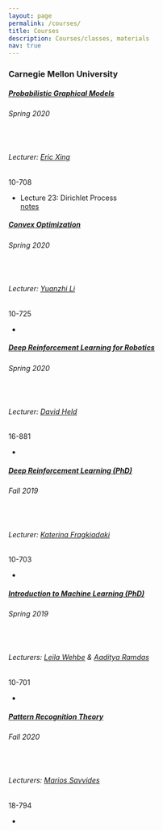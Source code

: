 ```yaml
---
layout: page
permalink: /courses/
title: Courses
description: Courses/classes, materials
nav: true
---
```



<article>
    <h3 id="carnegie-mellon-university">Carnegie Mellon University</h3>

<div class="card class mt-3">
  <div class="p-3">
    <div class="row">
      <div class="col-sm-10">
        <h5 class="card-title"><a href="https://www.cs.cmu.edu/~epxing/Class/10708-20/index.html" target="_blank">Probabilistic Graphical Models</a></h5>
        <h6 class="card-subtitle font-italic">Spring 2020</h6><br />
        <h6 class="card-subtitle font-italic">Lecturer: <a href="http://www.cs.cmu.edu/~epxing/" target="_blank">Eric Xing</a></h6>
      </div>
      <div class="col-sm-2 text-sm-right">
        <span class="badge">
          10-708
        </span>
      </div>
    </div>
    <ul class="card-text font-weight-light list-group list-group-flush">
      <li class="list-group-item">
        <div class="row">
          <div class="col-sm-9">
            Lecture 23: Dirichlet Process
          </div>
          <div class="col-sm-3">
            <a href="https://www.cs.cmu.edu/~epxing/Class/10708-20/scribe/lec23_scribe.pdf" target="_blank">notes</a>&nbsp;
          </div>
        </div>
      </li>
    </ul>
    
  </div>
</div>

<div class="card class mt-3">
  <div class="p-3">
    <div class="row">
      <div class="col-sm-10">
        <h5 class="card-title"><a href="http://www.andrew.cmu.edu/user/yuanzhil/cov.html" target="_blank">Convex Optimization</a></h5>
        <h6 class="card-subtitle font-italic">Spring 2020</h6>
        <br />
        <h6 class="card-subtitle font-italic">Lecturer: <a href="http://www.andrew.cmu.edu/user/yuanzhil/" target="_blank">Yuanzhi Li</a></h6>
      </div>
      <div class="col-sm-2 text-sm-right">
        <span class="badge">
          10-725
        </span>
      </div>
    </div>
    <ul class="card-text font-weight-light list-group list-group-flush">
      <li class="list-group-item">
      </li>
    </ul>
    
  </div>
</div>

<div class="card class mt-3">
  <div class="p-3">
    <div class="row">
      <div class="col-sm-10">
        <h5 class="card-title"><a href="https://sites.google.com/view/16-881-cmu/home" target="_blank">Deep Reinforcement Learning for Robotics</a></h5>
        <h6 class="card-subtitle font-italic">Spring 2020</h6>
        <br />
        <h6 class="card-subtitle font-italic">Lecturer: <a href="https://davheld.github.io/" target="_blank">David Held</a></h6>
      </div>
      <div class="col-sm-2 text-sm-right">
        <span class="badge">
          16-881
        </span>
      </div>
    </div>
    <ul class="card-text font-weight-light list-group list-group-flush">
      <li class="list-group-item">
      </li>
    </ul>
    
  </div>
</div>

<div class="card class mt-3">
  <div class="p-3">
    <div class="row">
      <div class="col-sm-10">
        <h5 class="card-title"><a href="https://cmudeeprl.github.io/703website/" target="_blank">Deep Reinforcement Learning (PhD)</a></h5>
        <h6 class="card-subtitle font-italic">Fall 2019</h6>
        <br />
        <h6 class="card-subtitle font-italic">Lecturer: <a href="https://www.cs.cmu.edu/~katef/" target="_blank">Katerina Fragkiadaki</a></h6>
      </div>
      <div class="col-sm-2 text-sm-right">
        <span class="badge">
          10-703
        </span>
      </div>
    </div>
    <ul class="card-text font-weight-light list-group list-group-flush">
      <li class="list-group-item">
      </li>
    </ul>
    
  </div>
</div>

<div class="card class mt-3">
  <div class="p-3">
    <div class="row">
      <div class="col-sm-10">
        <h5 class="card-title"><a href="https://www.cs.cmu.edu/~lwehbe/10701_S19/" target="_blank">Introduction to Machine Learning (PhD)</a></h5>
        <h6 class="card-subtitle font-italic">Spring 2019</h6>
        <br />
        <h6 class="card-subtitle font-italic">Lecturers: <a href="https://www.cs.cmu.edu/~lwehbe/" target="_blank">Leila Wehbe</a> & <a href="https://www.stat.cmu.edu/~aramdas/" target="_blank">Aaditya Ramdas</a> </h6>
      </div>
      <div class="col-sm-2 text-sm-right">
        <span class="badge">
          10-701
        </span>
      </div>
    </div>
    <ul class="card-text font-weight-light list-group list-group-flush">
      <li class="list-group-item">
      </li>
    </ul>
    
  </div>
</div>

<div class="card class mt-3">
  <div class="p-3">
    <div class="row">
      <div class="col-sm-10">
        <h5 class="card-title"><a href="https://courses.ece.cmu.edu/18794" target="_blank">Pattern Recognition Theory</a></h5>
        <h6 class="card-subtitle font-italic">Fall 2020</h6>
        <br />
        <h6 class="card-subtitle font-italic">Lecturers: <a href="https://www.ece.cmu.edu/directory/bios/savvides-marios.html" target="_blank">Marios Savvides</a> </h6>
      </div>
      <div class="col-sm-2 text-sm-right">
        <span class="badge">
          18-794
        </span>
      </div>
    </div>
    <ul class="card-text font-weight-light list-group list-group-flush">
      <li class="list-group-item">
      </li>
    </ul>
    
  </div>
</div>

<p><br /></p>

<!-- <h3 id="older-stuff">Older stuff</h3>

<ul>
  <li>(Spring, 2014-2015): CS229: Machine Learning at <a href="https://www.kaust.edu.sa/en" target="\_blank">KAUST</a> with Xiangliang Zhang.</li>
  <li>ACM Python tutorials: <a href="https://alshedivat.github.io/ACM-Python-Tutorials-KAUST-2014/" target="\_blank">Spring 2014</a> and <a href="https://alshedivat.github.io/ACM-Python-Tutorials-KAUST-2015/" target="\_blank">Spring 2015</a>.</li>
</ul> -->

  </article>
